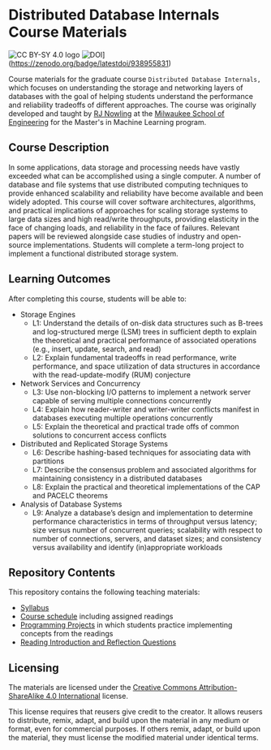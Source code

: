 # Distributed Database Internals Course Materials

![CC BY-SY 4.0 logo](https://mirrors.creativecommons.org/presskit/buttons/80x15/png/by-sa.png)
![DOI](https://zenodo.org/badge/938955831.svg)](https://zenodo.org/badge/latestdoi/938955831)

Course materials for the graduate course ``Distributed Database Internals,``
which focuses on understanding the storage and networking layers of databases
with the goal of helping students understand the performance and reliability
tradeoffs of different approaches.  The course was originally developed and taught
by [RJ Nowling](https://rnowling.github.io/) at the
[Milwaukee School of Engineering](https://www.msoe.edu/) for the Master's in Machine
Learning program.

## Course Description
In some applications, data storage and processing needs have vastly exceeded what can be
accomplished using a single computer. A number of database and file systems that use
distributed computing techniques to provide enhanced scalability and reliability have
become available and been widely adopted. This course will cover software architectures,
algorithms, and practical implications of approaches for scaling storage systems to large
data sizes and high read/write throughputs, providing elasticity in the face of changing
loads, and reliability in the face of failures. Relevant papers will be reviewed alongside
case studies of industry and open-source implementations. Students will complete a
term-long project to implement a functional distributed storage system.

## Learning Outcomes
After completing this course, students will be able to:

* Storage Engines
    * L1: Understand the details of on-disk data structures such as B-trees and log-structured merge (LSM) trees in sufficient depth to explain the theoretical and practical performance of associated operations (e.g., insert, update, search, and read)
    * L2: Explain fundamental tradeoffs in read performance, write performance, and space utilization of data structures in accordance with the read-update-modify (RUM) conjecture
* Network Services and Concurrency
    * L3: Use non-blocking I/O patterns to implement a network server capable of serving multiple connections concurrently
    * L4: Explain how reader-writer and writer-writer conflicts manifest in databases executing multiple operations concurrently
    * L5: Explain the theoretical and practical trade offs of common solutions to concurrent access conflicts
* Distributed and Replicated Storage Systems
    * L6: Describe hashing-based techniques for associating data with partitions
    * L7: Describe the consensus problem and associated algorithms for maintaining consistency in a distributed databases
    * L8: Explain the practical and theoretical implementations of the CAP and PACELC theorems
* Analysis of Database Systems
    * L9: Analyze a database’s design and implementation to determine performance characteristics in terms of throughput versus latency; size versus number of concurrent queries; scalability with respect to number of connections, servers, and dataset sizes; and consistency versus availability and identify (in)appropriate workloads

## Repository Contents
This repository contains the following teaching materials:

* [Syllabus](Syllabus.docx)
* [Course schedule](Course_Schedule.xlsx) including assigned readings
* [Programming Projects](projects) in which students practice implementing concepts from the readings
* [Reading Introduction and Reflection Questions](readings)

## Licensing
The materials are licensed under the
[Creative Commons Attribution-ShareAlike 4.0 International](https://creativecommons.org/licenses/by-sa/4.0/) license.

This license requires that reusers give credit to the creator. It allows reusers to distribute, remix, adapt, and build upon the material in any medium or format, even for commercial purposes. If others remix, adapt, or build upon the material, they must license the modified material under identical terms.
